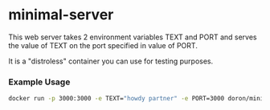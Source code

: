 # minimal-server

This web server takes 2 environment variables TEXT and PORT and serves the value of TEXT on the port specified in value of PORT.

It is a "distroless" container you can use for testing purposes.

### Example Usage

```bash
docker run -p 3000:3000 -e TEXT="howdy partner" -e PORT=3000 doron/minimal-server